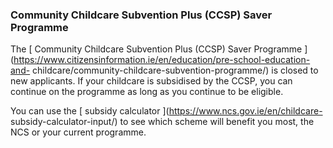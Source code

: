 ###  **Community Childcare Subvention Plus (CCSP) Saver Programme**

The [ Community Childcare Subvention Plus (CCSP) Saver Programme
](https://www.citizensinformation.ie/en/education/pre-school-education-and-
childcare/community-childcare-subvention-programme/) is closed to new
applicants. If your childcare is subsidised by the CCSP, you can continue on
the programme as long as you continue to be eligible.

You can use the [ subsidy calculator ](https://www.ncs.gov.ie/en/childcare-
subsidy-calculator-input/) to see which scheme will benefit you most, the NCS
or your current programme.
